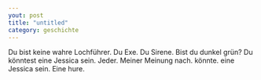 ```yaml
---
yout: post
title: "untitled"
category: geschichte
---
```


Du bist keine wahre Lochführer.
Du Exe. Du Sirene.
Bist du dunkel grün?
Du könntest eine Jessica sein.
Jeder. Meiner Meinung nach. könnte. eine Jessica sein. Eine hure.
